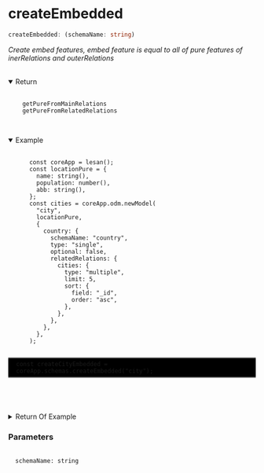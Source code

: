 # createEmbedded

```ts
createEmbedded: (schemaName: string)
```

_Create embed features, embed feature is equal to all of pure features of inerRelations and outerRelations_

</br>
<details open>
  <summary>
    Return
  </summary>
  <pre>
    <code class="language-json" style="padding: 0;">
    <a href="./getPureFromMainRelations_fn.md" target="_blank" style="text-decoration: none;                   cursor:pointer">getPureFromMainRelations</a>
    <a href="./getPureFromRelatedRelations_fn.md" target="_blank" style="text-decoration: none; cursor:pointer">getPureFromRelatedRelations</a>    
    </code>
  </pre>
</details>

<details open>
 <summary>
  Example
  </summary>
  <pre>
    <code class="language-ts" style="padding: 0;">
      const coreApp = lesan();
      const locationPure = {
        name: string(),
        population: number(),
        abb: string(),
      };
      const cities = coreApp.odm.newModel(
        "city",
        locationPure,
        {
          country: {
            schemaName: "country",
            type: "single",
            optional: false,
            relatedRelations: {
              cities: {
                type: "multiple",
                limit: 5,
                sort: {
                  field: "_id",
                  order: "asc",
                },
              },
            },
          },
        },
      );
      <p style="border: 2px solid gray; border-right: transparent; border-left: transparent; padding: 5px 1rem; background-color: #000000" >const createCityEmbedded = coreApp.schemas.createEmbedded("city");</p>
    </code>
  </pre>
</details>

<details>
  <summary>
    Return Of Example
  </summary>
  <pre>
    <code class="language-json" style="padding: 0;">
{
  "country": {
    "type": "object",
    "schema": {
      "_id": {
        "type": "union",
        "schema": null
      },
      "name": {
        "type": "string",
        "schema": null
      },
      "population": {
        "type": "number",
        "schema": null
      },
      "abb": {
        "type": "string",
        "schema": null
      }
    }
  },
  "users": {
    "type": "array",
    "schema": {
      "type": "object",
      "schema": {
        "_id": {
          "type": "union",
          "schema": null
        },
        "name": {
          "type": "string",
          "schema": null
        },
        "age": {
          "type": "number",
          "schema": null
        }
      }
    }
  },
  "lovedByUser": {
    "type": "array",
    "schema": {
      "type": "object",
      "schema": {
        "_id": {
          "type": "union",
          "schema": null
        },
        "name": {
          "type": "string",
          "schema": null
        },
        "age": {
          "type": "number",
          "schema": null
        }
      }
    }
  }
}
    </code>
  </pre>
</details>

<h3>Parameters</h3>
<pre>
  <code class="language-ts" style="padding: 0; margin-top: 12px; margin-top: -18px;">
  schemaName: string
  </code>
</pre>
